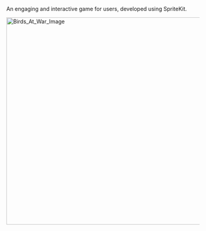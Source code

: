 An engaging and interactive game for users, developed using SpriteKit.

<img width="541" alt="Birds_At_War_Image" src="https://github.com/user-attachments/assets/8f77cbad-c41a-4994-a7e2-11d8bd97d6ed">

